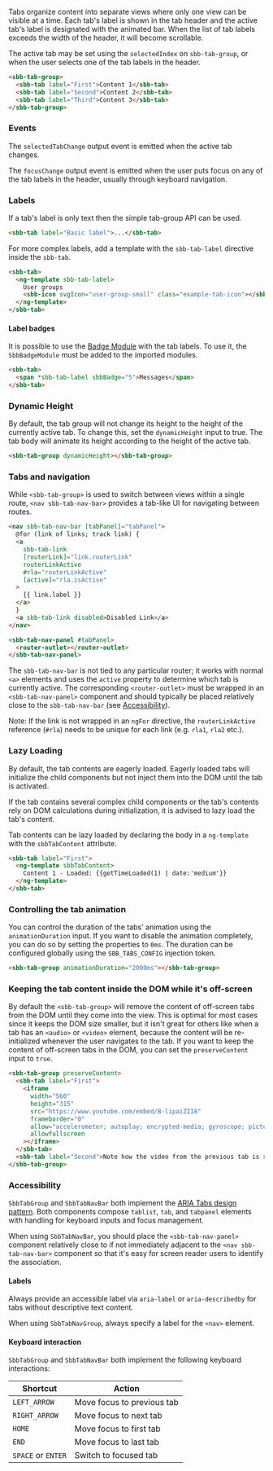 Tabs organize content into separate views where only one view can be
visible at a time. Each tab's label is shown in the tab header and the active
tab's label is designated with the animated bar. When the list of tab labels exceeds the width
of the header, it will become scrollable.

The active tab may be set using the `selectedIndex` on `sbb-tab-group`, or when the user selects one of the
tab labels in the header.

```html
<sbb-tab-group>
  <sbb-tab label="First">Content 1</sbb-tab>
  <sbb-tab label="Second">Content 2</sbb-tab>
  <sbb-tab label="Third">Content 3</sbb-tab>
</sbb-tab-group>
```

### Events

The `selectedTabChange` output event is emitted when the active tab changes.

The `focusChange` output event is emitted when the user puts focus on any of the tab labels in
the header, usually through keyboard navigation.

### Labels

If a tab's label is only text then the simple tab-group API can be used.

```html
<sbb-tab label="Basic label">...</sbb-tab>
```

For more complex labels, add a template with the `sbb-tab-label` directive inside the `sbb-tab`.

```html
<sbb-tab>
  <ng-template sbb-tab-label>
    User groups
    <sbb-icon svgIcon="user-group-small" class="example-tab-icon"></sbb-icon>
  </ng-template>
</sbb-tab>
```

#### Label badges

It is possible to use the [Badge Module](/angular/components/badge) with the tab labels. To use
it, the `SbbBadgeModule` must be added to the imported modules.

```html
<sbb-tab>
  <span *sbb-tab-label sbbBadge="5">Messages</span>
</sbb-tab>
```

### Dynamic Height

By default, the tab group will not change its height to the height of the currently active tab. To
change this, set the `dynamicHeight` input to true. The tab body will animate its height according
to the height of the active tab.

```html
<sbb-tab-group dynamicHeight></sbb-tab-group>
```

### Tabs and navigation

While `<sbb-tab-group>` is used to switch between views within a single route, `<nav sbb-tab-nav-bar>`
provides a tab-like UI for navigating between routes.

```html
<nav sbb-tab-nav-bar [tabPanel]="tabPanel">
  @for (link of links; track link) {
  <a
    sbb-tab-link
    [routerLink]="link.routerLink"
    routerLinkActive
    #rla="routerLinkActive"
    [active]="rla.isActive"
  >
    {{ link.label }}
  </a>
  }
  <a sbb-tab-link disabled>Disabled Link</a>
</nav>

<sbb-tab-nav-panel #tabPanel>
  <router-outlet></router-outlet>
</sbb-tab-nav-panel>
```

The `sbb-tab-nav-bar` is not tied to any particular router; it works with normal `<a>` elements and
uses the `active` property to determine which tab is currently active. The corresponding
`<router-outlet>` must be wrapped in an `<sbb-tab-nav-panel>` component and should typically be
placed relatively close to the `sbb-tab-nav-bar` (see [Accessibility](#accessibility)).

Note: If the link is not wrapped in an `ngFor` directive, the `routerLinkActive` reference (`#rla`)
needs to be unique for each link (e.g. `rla1`, `rla2` etc.).

### Lazy Loading

By default, the tab contents are eagerly loaded. Eagerly loaded tabs
will initialize the child components but not inject them into the DOM
until the tab is activated.

If the tab contains several complex child components or the tab's contents
rely on DOM calculations during initialization, it is advised
to lazy load the tab's content.

Tab contents can be lazy loaded by declaring the body in a `ng-template`
with the `sbbTabContent` attribute.

```html
<sbb-tab label="First">
  <ng-template sbbTabContent>
    Content 1 - Loaded: {{getTimeLoaded(1) | date:'medium'}}
  </ng-template>
</sbb-tab>
```

### Controlling the tab animation

You can control the duration of the tabs' animation using the `animationDuration` input. If you
want to disable the animation completely, you can do so by setting the properties to `0ms`. The
duration can be configured globally using the `SBB_TABS_CONFIG` injection token.

```html
<sbb-tab-group animationDuration="2000ms"></sbb-tab-group>
```

### Keeping the tab content inside the DOM while it's off-screen

By default the `<sbb-tab-group>` will remove the content of off-screen tabs from the DOM until they
come into the view. This is optimal for most cases since it keeps the DOM size smaller, but it
isn't great for others like when a tab has an `<audio>` or `<video>` element, because the content
will be re-initialized whenever the user navigates to the tab. If you want to keep the content of
off-screen tabs in the DOM, you can set the `preserveContent` input to `true`.

```html
<sbb-tab-group preserveContent>
  <sbb-tab label="First">
    <iframe
      width="560"
      height="315"
      src="https://www.youtube.com/embed/B-lipaiZII8"
      frameborder="0"
      allow="accelerometer; autoplay; encrypted-media; gyroscope; picture-in-picture"
      allowfullscreen
    ></iframe>
  </sbb-tab>
  <sbb-tab label="Second">Note how the video from the previous tab is still playing.</sbb-tab>
</sbb-tab-group>
```

### Accessibility

`SbbTabGroup` and `SbbTabNavBar` both implement the
[ARIA Tabs design pattern](https://www.w3.org/TR/wai-aria-practices-1.1/#tabpanel). Both components
compose `tablist`, `tab`, and `tabpanel` elements with handling for keyboard inputs and focus
management.

When using `SbbTabNavBar`, you should place the `<sbb-tab-nav-panel>` component relatively close to
if not immediately adjacent to the `<nav sbb-tab-nav-bar>` component so that it's easy for screen
reader users to identify the association.

#### Labels

Always provide an accessible label via `aria-label` or `aria-describedby` for tabs without
descriptive text content.

When using `SbbTabNavGroup`, always specify a label for the `<nav>` element.

#### Keyboard interaction

`SbbTabGroup` and `SbbTabNavBar` both implement the following keyboard interactions:

| Shortcut           | Action                     |
| ------------------ | -------------------------- |
| `LEFT_ARROW`       | Move focus to previous tab |
| `RIGHT_ARROW`      | Move focus to next tab     |
| `HOME`             | Move focus to first tab    |
| `END`              | Move focus to last tab     |
| `SPACE` or `ENTER` | Switch to focused tab      |
